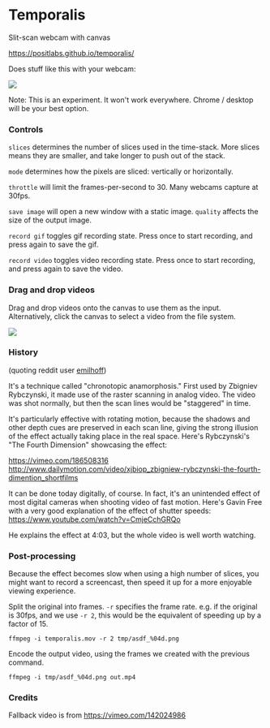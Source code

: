 # Temporalis
Slit-scan webcam with canvas

https://positlabs.github.io/temporalis/

Does stuff like this with your webcam: 

![](https://33.media.tumblr.com/20619dd3c6f8c0f6b97e802218017300/tumblr_nw3kg4mTMo1ubdspro1_500.gif)

Note: This is an experiment. It won't work everywhere. Chrome / desktop will be your best option.


### Controls

`slices` determines the number of slices used in the time-stack. More slices means they are smaller, and take longer to push out of the stack.

`mode` determines how the pixels are sliced: vertically or horizontally.

`throttle` will limit the frames-per-second to 30. Many webcams capture at 30fps.

`save image` will open a new window with a static image. `quality` affects the size of the output image.

`record gif` toggles gif recording state. Press once to start recording, and press again to save the gif.

`record video` toggles video recording state. Press once to start recording, and press again to save the video.


### Drag and drop videos

Drag and drop videos onto the canvas to use them as the input. Alternatively, click the canvas to select a video from the file system.

![](https://media.giphy.com/media/l3vRbHAf89S3nAxTW/giphy.gif)


### History

(quoting reddit user [emilhoff](https://www.reddit.com/r/trippy/comments/56jp4g/bending_space_and_time/d8kncfk))

It's a technique called "chronotopic anamorphosis." First used by Zbigniev Rybczynski, it made use of the raster scanning in analog video. The video was shot normally, but then the scan lines would be "staggered" in time.

It's particularly effective with rotating motion, because the shadows and other depth cues are preserved in each scan line, giving the strong illusion of the effect actually taking place in the real space.
Here's Rybczynski's "The Fourth Dimension" showcasing the effect:

https://vimeo.com/186508316
http://www.dailymotion.com/video/xjbiop_zbigniew-rybczynski-the-fourth-dimention_shortfilms

It can be done today digitally, of course. In fact, it's an unintended effect of most digital cameras when shooting video of fast motion. Here's Gavin Free with a very good explanation of the effect of shutter speeds:
https://www.youtube.com/watch?v=CmjeCchGRQo

He explains the effect at 4:03, but the whole video is well worth watching.


### Post-processing

Because the effect becomes slow when using a high number of slices, you might want to record a screencast, then speed it up for a more enjoyable viewing experience. 

Split the original into frames. `-r` specifies the frame rate. e.g. if the original is 30fps, and we use `-r 2`, this would be the equivalent of speeding up by a factor of 15.

`ffmpeg -i temporalis.mov -r 2 tmp/asdf_%04d.png`

Encode the output video, using the frames we created with the previous command.

`ffmpeg -i tmp/asdf_%04d.png out.mp4`


### Credits

Fallback video is from https://vimeo.com/142024986
